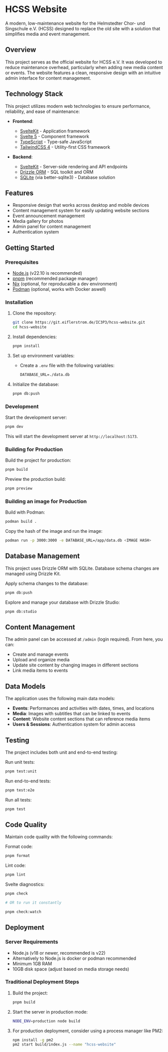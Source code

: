 # HCSS Website

A modern, low-maintenance website for the Helmstedter Chor- und Singschule e.V.
(HCSS) designed to replace the old site with a solution that simplifies media
and event management.

## Overview

This project serves as the official website for HCSS e.V. It was developed to
reduce maintenance overhead, particularly when adding new media content or
events. The website features a clean, responsive design with an intuitive admin
interface for content management.

## Technology Stack

This project utilizes modern web technologies to ensure performance, reliability,
and ease of maintenance:

- **Frontend**:

  - [SvelteKit](https://kit.svelte.dev/) - Application framework
  - [Svelte 5](https://svelte.dev/) - Component framework
  - [TypeScript](https://www.typescriptlang.org/) - Type-safe JavaScript
  - [TailwindCSS 4](https://tailwindcss.com/) - Utility-first CSS framework

- **Backend**:
  - [SvelteKit](https://kit.svelte.dev/) - Server-side rendering and API endpoints
  - [Drizzle ORM](https://orm.drizzle.team/) - SQL toolkit and ORM
  - [SQLite](https://www.sqlite.org/) (via better-sqlite3) - Database solution

## Features

- Responsive design that works across desktop and mobile devices
- Content management system for easily updating website sections
- Event announcement management
- Media gallery for photos
- Admin panel for content management
- Authentication system

## Getting Started

### Prerequisites

- [Node.js](https://nodejs.org/) (v22.10 is recommended)
- [pnpm](https://pnpm.io/) (recommended package manager)
- [Nix](https://nixos.org/) (optional, for reproducable a dev environment)
- [Podman](https://podman.io/) (optional, works with Docker aswell)

### Installation

1. Clone the repository:

   ```bash
   git clone https://git.eiflerstrom.de/IC3P3/hcss-website.git
   cd hcss-website
   ```

2. Install dependencies:

   ```bash
   pnpm install
   ```

3. Set up environment variables:

   - Create a `.env` file with the following variables:

     ```txt
     DATABASE_URL=./data.db
     ```

4. Initialize the database:

   ```bash
   pnpm db:push
   ```

### Development

Start the development server:

```bash
pnpm dev
```

This will start the development server at `http://localhost:5173`.

### Building for Production

Build the project for production:

```bash
pnpm build
```

Preview the production build:

```bash
pnpm preview
```

### Building an image for Production

Build with Podman:

```bash
podman build .
```

Copy the hash of the image and run the image:

```bash
podman run -p 3000:3000 -e DATABASE_URL=/app/data.db <IMAGE HASH>
```

## Database Management

This project uses Drizzle ORM with SQLite. Database schema changes are managed
using Drizzle Kit.

Apply schema changes to the database:

```bash
pnpm db:push
```

Explore and manage your database with Drizzle Studio:

```bash
pnpm db:studio
```

## Content Management

The admin panel can be accessed at `/admin` (login required). From here, you can:

- Create and manage events
- Upload and organize media
- Update site content by changing images in different sections
- Link media items to events

## Data Models

The application uses the following main data models:

- **Events**: Performances and activities with dates, times, and locations
- **Media**: Images with subtitles that can be linked to events
- **Content**: Website content sections that can reference media items
- **Users & Sessions**: Authentication system for admin access

## Testing

The project includes both unit and end-to-end testing:

Run unit tests:

```bash
pnpm test:unit
```

Run end-to-end tests:

```bash
pnpm test:e2e
```

Run all tests:

```bash
pnpm test
```

## Code Quality

Maintain code quality with the following commands:

Format code:

```bash
pnpm format
```

Lint code:

```bash
pnpm lint
```

Svelte diagnostics:

```bash
pnpm check

# OR to run it constantly

pnpm check:watch
```

## Deployment

### Server Requirements

- Node.js (v18 or newer, recommended is v22)
- Alternatively to Node.js is docker or podman recommended
- Minimum 1GB RAM
- 10GB disk space (adjust based on media storage needs)

### Traditional Deployment Steps

1. Build the project:

   ```bash
   pnpm build
   ```

2. Start the server in production mode:

   ```bash
   NODE_ENV=production node build
   ```

3. For production deployment, consider using a process manager like PM2:

   ```bash
   npm install -g pm2
   pm2 start build/index.js --name "hcss-website"
   ```
